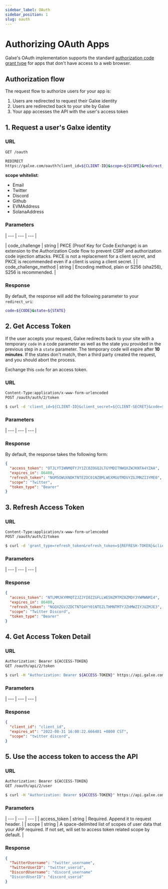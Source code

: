 ```yaml
---
sidebar_label: OAuth
sidebar_position: 1
slug: oauth
---
```

# Authorizing OAuth Apps

Galxe's OAuth implementation supports the standard [authorization code grant type](https://tools.ietf.org/html/rfc6749#section-4.1) for apps that don't have access to a web browser.

## Authorization flow

The request flow to authorize users for your app is:

1. Users are redirected to request their Galxe identity
2. Users are redirected back to your site by Galxe
3. Your app accesses the API with the user's access token

## 1. Request a user's Galxe identity

### URL

```html
GET /oauth
```

```bash
REDIRECT
https://galxe.com/oauth?client_id=${CLIENT-ID}&scope=${SCOPE}&redirect_uri=${REDIRCT-URI}&state=${STATE}
```

**scope whitelist**:

- Email
- Twitter
- Discord
- Github
- EVMAddress
- SolanaAddress

### Parameters

| --- | --- | --- |

| code_challenge | string | PKCE (Proof Key for Code Exchange) is an extension to the Authorization Code flow to prevent CSRF and authorization code injection attacks. PKCE is not a replacement for a client secret, and PKCE is recommended even if a client is using a client secret. |
| code_challenge_method | string | Encoding method, plain or S256 (sha256), S256 is recommended. |

### Response

By default, the response will add the following parameter to your `redirect_uri`:

```bash
code=${CODE}&state=${STATE}
```

## 2. Get Access Token

If the user accepts your request, Galxe redirects back to your site with a temporary `code` in a code parameter as well as the state you provided in the previous step in a `state` parameter. The temporary code will expire after **10 minutes**. If the states don't match, then a third party created the request, and you should abort the process.

Exchange this `code` for an access token.

### URL

```html
Content-Type:application/x-www-form-urlencoded
POST /oauth/auth/2/token
```

```bash
$ curl -d 'client_id=${CLIENT-ID}&client_secret=${CLIENT-SECRET}&code=${CODE}&grant_type=authorization_code' -H "Content-Type:application/x-www-form-urlencoded" -X POST https://api.galxe.com/oauth/auth/2/token
```

### Parameters

| --- | --- | --- |

### Response

By default, the response takes the following form:

```json
{
  "access_token": "OTJLYTIWNMQTYJY1ZC0ZOGQ2LTGYMDITNWQXZWJKNTA4YZAA",
  "expires_in": 86400,
  "refresh_token": "NGM5OWUXNDKTNTEZOC01NZBMLWEXMGUTMDUYZGJMNZI3YME0",
  "scope": "Twitter",
  "token_type": "Bearer"
}
```

## 3. Refresh Access Token

### URL

```html
Content-Type:application/x-www-form-urlencoded
POST /oauth/auth/2/token
```

```bash
$ curl -d 'grant_type=refresh_token&refresh_token=${REFRESH-TOKEN}&client_id=${CLIENT-ID}&client_secret=${CLIENT-SECRET}' -H "Content-Type:application/x-www-form-urlencoded" -X POST https://api.galxe.com/oauth/auth/2/token
```

### Parameters

| --- | --- | --- |

### Response

```json
{
  "access_token": "NTLMMJKYMMQTZJZJYI0ZZGFLLWE5NZMTMZAZMDY3YWMWNMI4",
  "expires_in": 86400,
  "refresh_token": "NGQXZGVJZDCTNTQ4YY01NTEZLTHMNTMTYJZHMWZIYJUZMJE3",
  "scope": "Twitter Discord",
  "token_type": "Bearer"
}
```

## 4. Get Access Token Detail

### URL

```html
Authorization: Bearer ${ACCESS-TOKEN}
GET /oauth/api/2/token
```

```bash
$ curl -H "Authorization: Bearer ${ACCESS-TOKEN}" https://api.galxe.com/oauth/api/2/token
```

### Parameters

| --- | --- | --- |

### Response

```json
{
  "client_id": "client_id",
  "expires_at": "2022-08-31 16:00:22.666401 +0800 CST",
  "scope": "twitter discord",
}
```

## 5. Use the access token to access the API

### URL

```html
Authorization: Bearer ${ACCESS-TOKEN}
GET /oauth/api/2/user
```

```bash
$ curl -H "Authorization: Bearer ${ACCESS-TOKEN}" https://api.galxe.com/oauth/api/2/user?scope=Twitter%20Discord
```

### Parameters

| --- | --- | --- |
| access_token | string | Required. Append it to request header. |
| scope | string | A space-delimited list of scopes of user data that your APP required. If not set, will set to access token related scope by default. |

### Response

```json
{
  "TwitterUsername": "twitter_username",
  "TwitterUserID": "twitter_userid",
  "DiscordUsername": "discord_username"
  "DiscordUserID": "discord_userid"
}
```